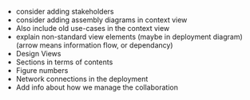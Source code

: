 - consider adding stakeholders
- consider adding assembly diagrams in context view
- Also include old use-cases in the context view
- explain non-standard view elements (maybe in deployment diagram) (arrow means information flow, or dependancy)
- Design Views
- Sections in terms of contents
- Figure numbers
- Network connections in the deployment
- Add info about how we manage the collaboration
